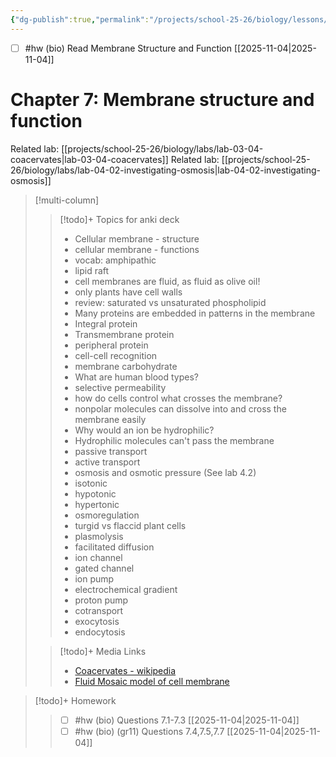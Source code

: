 ```yaml
---
{"dg-publish":true,"permalink":"/projects/school-25-26/biology/lessons/bio-07-membrane-structure-and-function/","title":"Chapter 7: Membrane structure and function"}
---
```



- [ ] #hw (bio) Read Membrane Structure and Function [[2025-11-04\|2025-11-04]]

# Chapter 7: Membrane structure and function

Related lab: [[projects/school-25-26/biology/labs/lab-03-04-coacervates\|lab-03-04-coacervates]]
Related lab: [[projects/school-25-26/biology/labs/lab-04-02-investigating-osmosis\|lab-04-02-investigating-osmosis]]

> [!multi-column]
>> [!todo]+ Topics for anki deck  
>> - Cellular membrane - structure 
>> - cellular membrane - functions 
>> - vocab: amphipathic 
>> - lipid raft 
>> - cell membranes are fluid, as fluid as olive oil! 
>> - only plants have cell walls 
>> - review: saturated vs unsaturated phospholipid 
>> - Many proteins are embedded in patterns in the membrane 
>> - Integral protein 
>> - Transmembrane protein 
>> - peripheral protein 
>> - cell-cell recognition 
>> - membrane carbohydrate 
>> - What are human blood types? 
>> - selective permeability 
>> - how do cells control what crosses the membrane? 
>> - nonpolar molecules can dissolve into and cross the membrane easily 
>> - Why would an ion be hydrophilic? 
>> - Hydrophilic molecules can't pass the membrane 
>> - passive transport 
>> - active transport 
>> - osmosis and osmotic pressure (See lab 4.2) 
>> - isotonic 
>> - hypotonic 
>> - hypertonic 
>> - osmoregulation 
>> - turgid vs flaccid plant cells 
>> - plasmolysis 
>> - facilitated diffusion 
>> - ion channel 
>> - gated channel 
>> - ion pump 
>> - electrochemical gradient 
>> - proton pump 
>> - cotransport 
>> - exocytosis 
>> - endocytosis 
>
>
>> [!todo]+ Media Links 
>> - [Coacervates - wikipedia](https://en.wikipedia.org/wiki/Coacervate) 
>> - [Fluid Mosaic model of cell membrane](https://www.khanacademy.org/science/ap-biology/cell-structure-and-function/membrane-permeability/a/fluid-mosaic-model-cell-membranes-article)  


> [!todo]+ Homework 
>> - [ ] #hw (bio) Questions 7.1-7.3  [[2025-11-04\|2025-11-04]] 
>> - [ ] #hw (bio) (gr11) Questions 7.4,7.5,7.7  [[2025-11-04\|2025-11-04]] 
